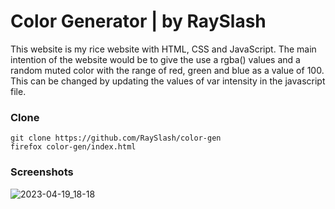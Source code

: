 # Color Generator | by RaySlash
This website is my rice website with HTML, CSS and JavaScript. The main intention of the website would be to give the use a rgba() values and
a random muted color with the range of red, green and blue as a value of 100. This can be changed by updating the values of var intensity in 
the javascript file.

### Clone
````
git clone https://github.com/RaySlash/color-gen
firefox color-gen/index.html
````

### Screenshots
![2023-04-19_18-18](https://user-images.githubusercontent.com/45141270/233013690-41f38807-7b8c-4d94-b511-2af6b8658113.png)
